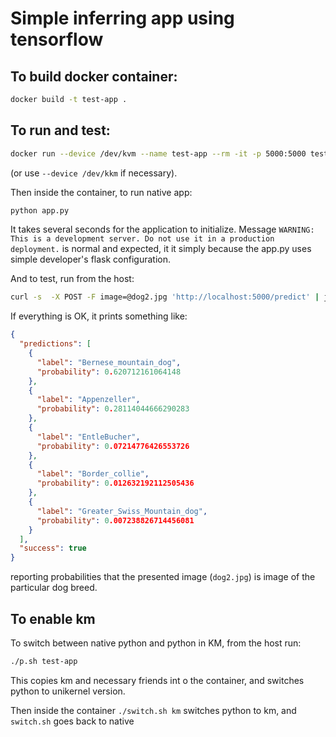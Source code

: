 # Simple inferring app using tensorflow

## To build docker container:

```bash
docker build -t test-app .
```

## To run and test:

```bash
docker run --device /dev/kvm --name test-app --rm -it -p 5000:5000 test-app bash
```

(or use `--device /dev/kkm` if necessary).

Then inside the container, to run native app:

```bash
python app.py
```

It takes several seconds for the application to initialize.
Message `WARNING: This is a development server. Do not use it in a production deployment.` is normal and expected,
it it simply because the app.py uses simple developer's flask configuration.

And to test, run from the host:

```bash
curl -s  -X POST -F image=@dog2.jpg 'http://localhost:5000/predict' | jq .
```

If everything is OK, it prints something like:

```json
{
  "predictions": [
    {
      "label": "Bernese_mountain_dog",
      "probability": 0.620712161064148
    },
    {
      "label": "Appenzeller",
      "probability": 0.28114044666290283
    },
    {
      "label": "EntleBucher",
      "probability": 0.07214776426553726
    },
    {
      "label": "Border_collie",
      "probability": 0.012632192112505436
    },
    {
      "label": "Greater_Swiss_Mountain_dog",
      "probability": 0.007238826714456081
    }
  ],
  "success": true
}
```

reporting probabilities that the presented image (`dog2.jpg`) is image of the particular dog breed.

## To enable km

To switch between native python and python in KM, from the host run:

```bash
./p.sh test-app
```

This copies km and necessary friends int o the container, and switches python to unikernel version.

Then inside the container `./switch.sh km` switches python to km, and `switch.sh` goes back to native
